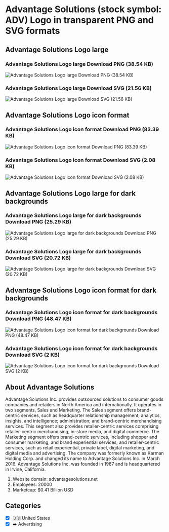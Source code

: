 # Advantage Solutions (stock symbol: ADV) Logo in transparent PNG and SVG formats

## Advantage Solutions Logo large

### Advantage Solutions Logo large Download PNG (38.54 KB)

![Advantage Solutions Logo large Download PNG (38.54 KB)](/img/orig/ADV_BIG-852e9493.png)

### Advantage Solutions Logo large Download SVG (21.56 KB)

![Advantage Solutions Logo large Download SVG (21.56 KB)](/img/orig/ADV_BIG-7d2e278e.svg)

## Advantage Solutions Logo icon format

### Advantage Solutions Logo icon format Download PNG (83.39 KB)

![Advantage Solutions Logo icon format Download PNG (83.39 KB)](/img/orig/ADV-3cd9db39.png)

### Advantage Solutions Logo icon format Download SVG (2.08 KB)

![Advantage Solutions Logo icon format Download SVG (2.08 KB)](/img/orig/ADV-2d82ac0f.svg)

## Advantage Solutions Logo large for dark backgrounds

### Advantage Solutions Logo large for dark backgrounds Download PNG (25.29 KB)

![Advantage Solutions Logo large for dark backgrounds Download PNG (25.29 KB)](/img/orig/ADV_BIG.D-61fb1aec.png)

### Advantage Solutions Logo large for dark backgrounds Download SVG (20.72 KB)

![Advantage Solutions Logo large for dark backgrounds Download SVG (20.72 KB)](/img/orig/ADV_BIG.D-a90953e0.svg)

## Advantage Solutions Logo icon format for dark backgrounds

### Advantage Solutions Logo icon format for dark backgrounds Download PNG (48.47 KB)

![Advantage Solutions Logo icon format for dark backgrounds Download PNG (48.47 KB)](/img/orig/ADV.D-33ebaf29.png)

### Advantage Solutions Logo icon format for dark backgrounds Download SVG (2 KB)

![Advantage Solutions Logo icon format for dark backgrounds Download SVG (2 KB)](/img/orig/ADV.D-155eb5e8.svg)

## About Advantage Solutions

Advantage Solutions Inc. provides outsourced solutions to consumer goods companies and retailers in North America and internationally. It operates in two segments, Sales and Marketing. The Sales segment offers brand-centric services, such as headquarter relationship management; analytics, insights, and intelligence; administration; and brand-centric merchandising services. This segment also provides retailer-centric services comprising retailer-centric merchandising, in-store media, and digital commerce. The Marketing segment offers brand-centric services, including shopper and consumer marketing, and brand experiential services; and retailer-centric services, such as retail experiential, private label, digital marketing, and digital media and advertising. The company was formerly known as Karman Holding Corp. and changed its name to Advantage Solutions Inc. in March 2016. Advantage Solutions Inc. was founded in 1987 and is headquartered in Irvine, California.

1. Website domain: advantagesolutions.net
2. Employees: 20000
3. Marketcap: $0.41 Billion USD


## Categories
- [x] 🇺🇸 United States
- [x] ➡️ Advertising
